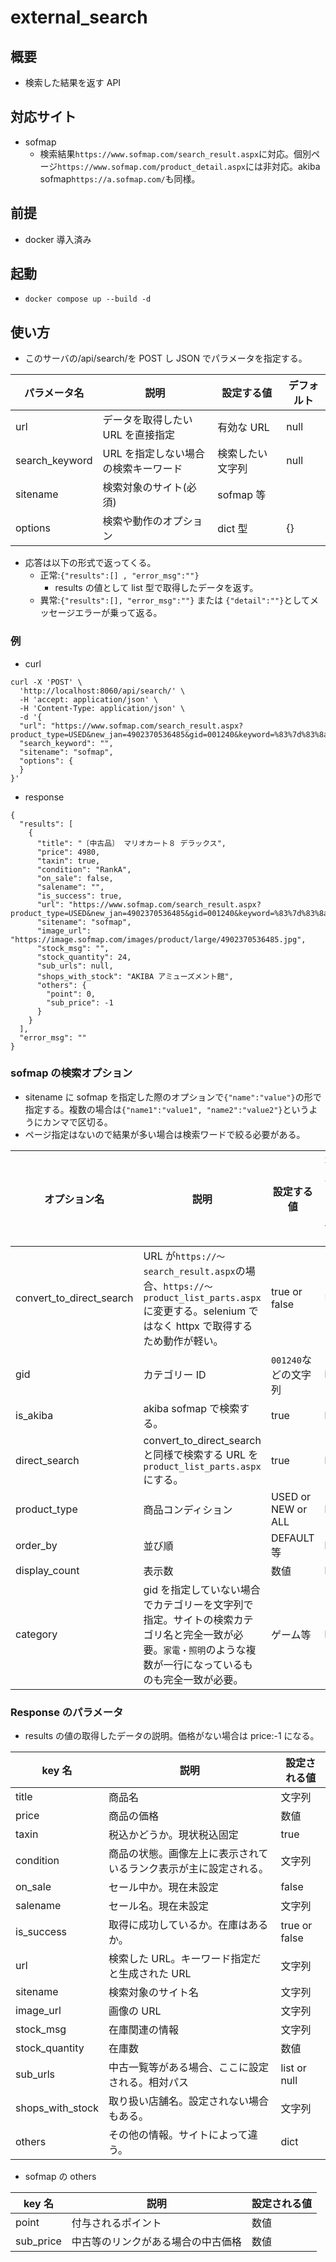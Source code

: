 # external_search

## 概要

- 検索した結果を返す API

## 対応サイト

- sofmap
  - 検索結果`https://www.sofmap.com/search_result.aspx`に対応。個別ページ`https://www.sofmap.com/product_detail.aspx`には非対応。akiba sofmap`https://a.sofmap.com/`も同様。

## 前提

- docker 導入済み

## 起動

- `docker compose up --build -d`

## 使い方

- このサーバの/api/search/を POST し JSON でパラメータを指定する。

| パラメータ名   | 説明                                 | 設定する値       | デフォルト |
| -------------- | ------------------------------------ | ---------------- | ---------- |
| url            | データを取得したい URL を直接指定    | 有効な URL       | null       |
| search_keyword | URL を指定しない場合の検索キーワード | 検索したい文字列 | null       |
| sitename       | 検索対象のサイト(必須)               | sofmap 等        |            |
| options        | 検索や動作のオプション               | dict 型          | {}         |

- 応答は以下の形式で返ってくる。
  - 正常:`{"results":[] , "error_msg":""}`
    - results の値として list 型で取得したデータを返す。
  - 異常:`{"results":[], "error_msg":""}` または `{"detail":""}`としてメッセージエラーが乗って返る。

### 例

- curl

```
curl -X 'POST' \
  'http://localhost:8060/api/search/' \
  -H 'accept: application/json' \
  -H 'Content-Type: application/json' \
  -d '{
  "url": "https://www.sofmap.com/search_result.aspx?product_type=USED&new_jan=4902370536485&gid=001240&keyword=%83%7d%83%8a%83I%83J%81%5b%83g8",
  "search_keyword": "",
  "sitename": "sofmap",
  "options": {
  }
}'
```

- response

```
{
  "results": [
    {
      "title": "〔中古品〕 マリオカート８ デラックス",
      "price": 4980,
      "taxin": true,
      "condition": "RankA",
      "on_sale": false,
      "salename": "",
      "is_success": true,
      "url": "https://www.sofmap.com/search_result.aspx?product_type=USED&new_jan=4902370536485&gid=001240&keyword=%83%7d%83%8a%83I%83J%81%5b%83g8",
      "sitename": "sofmap",
      "image_url": "https://image.sofmap.com/images/product/large/4902370536485.jpg",
      "stock_msg": "",
      "stock_quantity": 24,
      "sub_urls": null,
      "shops_with_stock": "AKIBA アミューズメント館",
      "others": {
        "point": 0,
        "sub_price": -1
      }
    }
  ],
  "error_msg": ""
}
```

### sofmap の検索オプション

- sitename に sofmap を指定した際のオプションで`{"name":"value"}`の形で指定する。複数の場合は`{"name1":"value1", "name2":"value2"}`というようにカンマで区切る。
- ページ指定はないので結果が多い場合は検索ワードで絞る必要がある。

| オプション名             | 説明                                                                                                                                          | 設定する値    | 有効な種別。URL なら URL 指定の際に動作 |
| ------------------------ | --------------------------------------------------------------------------------------------------------------------------------------------- | ------------- | --------------------------------------- |
| convert_to_direct_search | URL が`https://〜search_result.aspx`の場合、`https://〜product_list_parts.aspx`に変更する。selenium ではなく httpx で取得するため動作が軽い。 | true or false | URL                                     |
|gid | カテゴリー ID | `001240`などの文字列 | keyword |
|is_akiba | akiba sofmap で検索する。 | true | keyword |
| direct_search | convert_to_direct_search と同様で検索する URL を`product_list_parts.aspx`にする。| true | keyword |
|product_type|商品コンディション| USED or NEW or ALL | keyword |
|order_by | 並び順 | DEFAULT 等 | keyword |
|display_count| 表示数 | 数値 | keyword |
|category| gid を指定していない場合でカテゴリーを文字列で指定。サイトの検索カテゴリ名と完全一致が必要。`家電・照明`のような複数が一行になっているものも完全一致が必要。 | ゲーム等 | keyword |

### Response のパラメータ

- results の値の取得したデータの説明。価格がない場合は price:-1 になる。

| key 名           | 説明                                                             | 設定される値  |
| ---------------- | ---------------------------------------------------------------- | ------------- |
| title            | 商品名                                                           | 文字列        |
| price            | 商品の価格                                                       | 数値          |
| taxin            | 税込かどうか。現状税込固定                                       | true          |
| condition        | 商品の状態。画像左上に表示されているランク表示が主に設定される。 | 文字列        |
| on_sale          | セール中か。現在未設定                                           | false         |
| salename         | セール名。現在未設定                                             | 文字列        |
| is_success       | 取得に成功しているか。在庫はあるか。                             | true or false |
| url              | 検索した URL。キーワード指定だと生成された URL                   | 文字列        |
| sitename         | 検索対象のサイト名                                               | 文字列        |
| image_url        | 画像の URL                                                       | 文字列        |
| stock_msg        | 在庫関連の情報                                                   | 文字列        |
| stock_quantity   | 在庫数                                                           | 数値          |
| sub_urls         | 中古一覧等がある場合、ここに設定される。相対パス                 | list or null  |
| shops_with_stock | 取り扱い店舗名。設定されない場合もある。                         | 文字列        |
| others           | その他の情報。サイトによって違う。                               | dict          |

- sofmap の others

| key 名    | 説明                               | 設定される値 |
| --------- | ---------------------------------- | ------------ |
| point     | 付与されるポイント                 | 数値         |
| sub_price | 中古等のリンクがある場合の中古価格 | 数値         |
